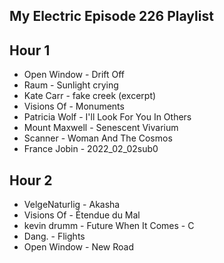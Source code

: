 ## My Electric Episode 226 Playlist

## Hour 1
* Open Window - Drift Off
* Raum - Sunlight crying
* Kate Carr - fake creek (excerpt)
* Visions Of - Monuments
* Patricia Wolf - I'll Look For You In Others
* Mount Maxwell - Senescent Vivarium
* Scanner - Woman And The Cosmos
* France Jobin - 2022_02_02sub0

## Hour 2
* VelgeNaturlig - Akasha
* Visions Of - Étendue du Mal
* kevin drumm - Future When It Comes - C
* Dang. - Flights
* Open Window - New Road
